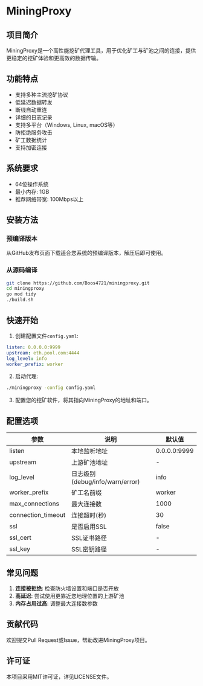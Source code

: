 # MiningProxy

## 项目简介

MiningProxy是一个高性能挖矿代理工具，用于优化矿工与矿池之间的连接，提供更稳定的挖矿体验和更高效的数据传输。

## 功能特点

- 支持多种主流挖矿协议
- 低延迟数据转发
- 断线自动重连
- 详细的日志记录
- 支持多平台（Windows, Linux, macOS等）
- 防拒绝服务攻击
- 矿工数据统计
- 支持加密连接

## 系统要求

- 64位操作系统
- 最小内存: 1GB
- 推荐网络带宽: 100Mbps以上

## 安装方法

### 预编译版本

从GitHub发布页面下载适合您系统的预编译版本，解压后即可使用。

### 从源码编译

```bash
git clone https://github.com/Boos4721/miningproxy.git
cd miningproxy
go mod tidy
./build.sh
```

## 快速开始

1. 创建配置文件`config.yaml`:

```yaml
listen: 0.0.0.0:9999
upstream: eth.pool.com:4444
log_level: info
worker_prefix: worker
```

2. 启动代理:

```bash
./miningproxy -config config.yaml
```

3. 配置您的挖矿软件，将其指向MiningProxy的地址和端口。

## 配置选项

| 参数 | 说明 | 默认值 |
|------|------|--------|
| listen | 本地监听地址 | 0.0.0.0:9999 |
| upstream | 上游矿池地址 | - |
| log_level | 日志级别(debug/info/warn/error) | info |
| worker_prefix | 矿工名前缀 | worker |
| max_connections | 最大连接数 | 1000 |
| connection_timeout | 连接超时(秒) | 30 |
| ssl | 是否启用SSL | false |
| ssl_cert | SSL证书路径 | - |
| ssl_key | SSL密钥路径 | - |

## 常见问题

1. **连接被拒绝**: 检查防火墙设置和端口是否开放
2. **高延迟**: 尝试使用更靠近您地理位置的上游矿池
3. **内存占用过高**: 调整最大连接数参数

## 贡献代码

欢迎提交Pull Request或Issue，帮助改进MiningProxy项目。

## 许可证

本项目采用MIT许可证，详见LICENSE文件。
